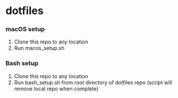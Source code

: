 # dotfiles
### macOS setup
1. Clone this repo to any location
2. Run macos_setup.sh

### Bash setup
1. Clone this repo to any location
2. Run bash_setup.sh from root directory of dotfiles repo (script will remove local repo when complete)
